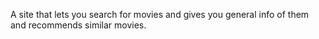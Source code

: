 A site that lets you search for movies and gives you general info of them and recommends similar movies.
